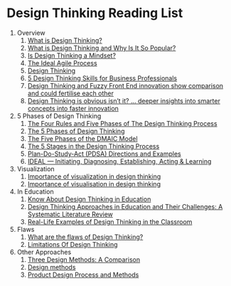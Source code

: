 # Design Thinking Reading List

1. Overview
    1. [What is Design Thinking?](https://www.interaction-design.org/literature/topics/design-thinking)
    1. [What is Design Thinking and Why Is It So Popular?](https://www.interaction-design.org/literature/article/what-is-design-thinking-and-why-is-it-so-popular)
    1. [Is Design Thinking a Mindset?](https://www.simplilearn.com/is-design-thinking-a-mindset-article)
    1. [The Ideal Agile Process](https://www.linkedin.com/pulse/ideal-agile-process-gregory-hart/)
    1. [Design Thinking](https://scaledagileframework.com/design-thinking/)
    1. [5 Design Thinking Skills for Business Professionals](https://online.hbs.edu/blog/post/design-thinking-skills)
    1. [Design Thinking and Fuzzy Front End innovation show comparison and could fertilise each other](https://medium.com/design-x-innovation/design-thinking-and-fuzzy-front-end-innovation-show-comparison-and-could-fertilise-each-other-f26389d6fdd)
    1. [Design Thinking is obvious isn’t it? … deeper insights into smarter concepts into faster innovation](https://www.peterfisk.com/2017/06/design-thinking-simple-profound-deep-dives-fast-innovation/)
1. 5 Phases of Design Thinking
    1. [The Four Rules and Five Phases of The Design Thinking Process](https://www.rosestreetcreative.com/blog/the-four-rules-and-five-phases-of-the-design-thinking-process)
    1. [The 5 Phases of Design Thinking](https://www.ama.org/marketing-news/the-5-phases-of-design-thinking/)
    1. [The Five Phases of the DMAIC Model](https://www.theleansixsigmacompany.co.uk/dmaic-model/)
    1. [The 5 Stages in the Design Thinking Process](https://www.interaction-design.org/literature/article/5-stages-in-the-design-thinking-process)
    1. [Plan-Do-Study-Act (PDSA) Directions and Examples](https://www.ahrq.gov/health-literacy/improve/precautions/tool2b.html)
    1. [IDEAL — Initiating, Diagnosing, Establishing, Acting & Learning](https://www.plays-in-business.com/ideal-initiating-diagnosing-establishing-acting-learning/)
1. Visualization
    1. [Importance of visualization in design thinking](https://sidlaurea.com/2015/10/02/importance-of-visualization-in-design-thinking/)
    1. [Importance of visualisation in design thinking](https://www.linkedin.com/pulse/importance-visualisation-design-thinking-rizan-rizvi/)
1. In Education
    1. [Know About Design Thinking in Education](https://mitidinnovation.com/recreation/know-about-design-thinking-in-education/)
    1. [Design Thinking Approaches in Education and Their Challenges: A Systematic Literature Review](https://www.scirp.org/journal/paperinformation.aspx?paperid=118734)
    1. [Real-Life Examples of Design Thinking in the Classroom](https://www.gettingsmart.com/2017/11/03/real-life-examples-of-design-thinking-in-the-clasroom/)
1. Flaws
    1. [What are the flaws of Design Thinking?](https://uxdesign.cc/what-are-the-flaws-of-design-thinking-83e22213232a)
    1. [Limitations Of Design Thinking](https://www.kcg.com.sg/limitations-of-design-thinking/)
1. Other Approaches
    1. [Three Design Methods: A Comparison](https://medium.com/@jchan_82012/three-design-methods-a-comparison-f8f6515aedc3)
    1. [Design methods](https://en.wikipedia.org/wiki/Design_methods)
    1. [Product Design Process and Methods](https://www.intechopen.com/chapters/64024)
